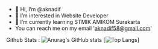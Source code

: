 - 👋 Hi, I’m @aknadif
- 👀 I’m interested in Website Developer
- 🌱 I’m currently learning STMIK AMIKOM Surakarta
- You can reach me on my email 'aknadif58@gmail.com'

<!---
aknadif/aknadif is a ✨ special ✨ repository because its `README.md` (this file) appears on your GitHub profile.
You can click the Preview link to take a look at your changes.
--->

Github Stats :
![Anurag's GitHub stats](https://github-readme-stats.vercel.app/api?username=aknadif&show_icons=true&theme=tokyonight)
[![Top Langs](https://github-readme-stats.vercel.app/api/top-langs/?username=aknadif&layout=compact&theme=tokyonight)]





